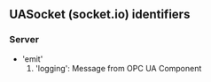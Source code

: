## UASocket (socket.io) identifiers

### Server
* 'emit'
  1. 'logging': Message from OPC UA Component

